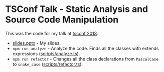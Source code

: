 # TSConf Talk - Static Analysis and Source Code Manipulation

This was the code for my talk at [tsconf 2018](https://tsconf.io/).

* [slides.pptx](slides.pptx) - My slides.
* `npm run analyze` - Analyze the code. Finds all the classes with extends expressions ([scripts/analyze.ts](scripts/analyze.ts)).
* `npm run refactor` - Changes all the class declarations from `PascalCase` to `snake_case` ([scripts/refactor.ts](scripts/refactor.ts)).
